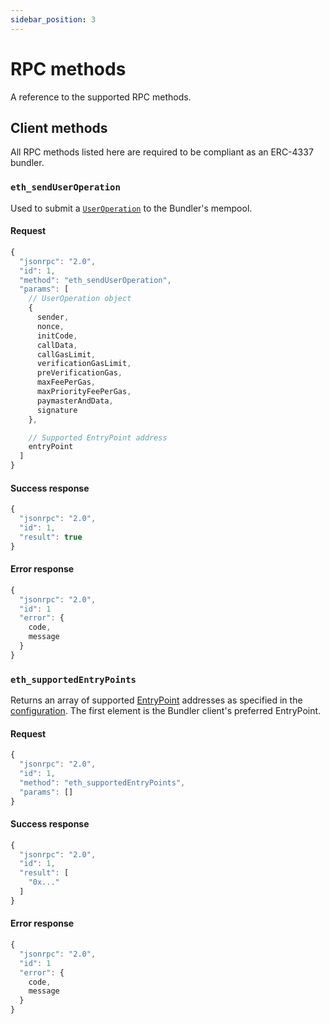 ```yaml
---
sidebar_position: 3
---
```


# RPC methods

A reference to the supported RPC methods.

<head>
  <meta name="title" content="Stackup bundler RPC methods | Stackup" />
  <meta name="og:title" content="Stackup bundler RPC methods | Stackup" />
  <meta name="description" content="This page is a reference for all supported RPC methods in stackup-bundler, Stackup's ERC-4337 service." />
  <meta name="og:description" content="This page is a reference for all supported RPC methods in stackup-bundler, Stackup's ERC-4337 service." />
  <meta name="keywords" content="ERC-4337 RPC,
    ERC-4337 bundler,
    stackup-bundler,
    account abstraction,
    eth_sendUserOperation,
    UserOperation,
    geth ERC-4337,
    EntryPoint,
    entry points" />
  <meta name="og:keywords" content="ERC-4337 RPC,
    ERC-4337 bundler,
    stackup-bundler,
    account abstraction,
    eth_sendUserOperation,
    UserOperation,
    geth ERC-4337,
    EntryPoint,
    entry points" />
</head>

## Client methods

All RPC methods listed here are required to be compliant as an ERC-4337 bundler.

### `eth_sendUserOperation`

Used to submit a [`UserOperation`](../../introduction/erc-4337-overview.md#useroperation) to the Bundler's mempool.

#### Request

```typescript
{
  "jsonrpc": "2.0",
  "id": 1,
  "method": "eth_sendUserOperation",
  "params": [
    // UserOperation object
    {
      sender,
      nonce,
      initCode,
      callData,
      callGasLimit,
      verificationGasLimit,
      preVerificationGas,
      maxFeePerGas,
      maxPriorityFeePerGas,
      paymasterAndData,
      signature
    },

    // Supported EntryPoint address
    entryPoint
  ]
}
```

#### Success response

```typescript
{
  "jsonrpc": "2.0",
  "id": 1,
  "result": true
}
```

#### Error response

```typescript
{
  "jsonrpc": "2.0",
  "id": 1
  "error": {
    code,
    message
  }
}
```

### `eth_supportedEntryPoints`

Returns an array of supported [EntryPoint](../../introduction/erc-4337-overview.md#entrypoint) addresses as specified in the [configuration](./configure.md). The first element is the Bundler client's preferred EntryPoint.

#### Request

```typescript
{
  "jsonrpc": "2.0",
  "id": 1,
  "method": "eth_supportedEntryPoints",
  "params": []
}
```

#### Success response

```typescript
{
  "jsonrpc": "2.0",
  "id": 1,
  "result": [
    "0x..."
  ]
}
```

#### Error response

```typescript
{
  "jsonrpc": "2.0",
  "id": 1
  "error": {
    code,
    message
  }
}
```
